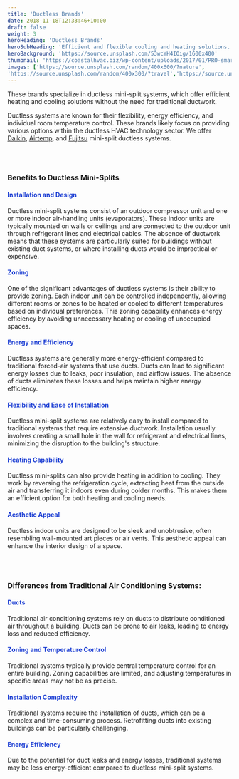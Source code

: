 ```yaml
---
title: 'Ductless Brands'
date: 2018-11-18T12:33:46+10:00
draft: false
weight: 3
heroHeading: 'Ductless Brands'
heroSubHeading: 'Efficient and flexible cooling and heating solutions.'
heroBackground: 'https://source.unsplash.com/53wcYH4IOig/1600x400'
thumbnail: 'https://coastalhvac.biz/wp-content/uploads/2017/01/PRO-smart-home-ac-setup-shutterstock_290444324-e1483636606426.jpg'
images: ['https://source.unsplash.com/random/400x600/?nature', 
'https://source.unsplash.com/random/400x300/?travel','https://source.unsplash.com/random/400x300/?architecture','https://source.unsplash.com/random/400x600/?buildings','https://source.unsplash.com/random/400x300/?city','https://source.unsplash.com/random/400x600/?business']
---
```


These brands specialize in ductless mini-split systems, which offer efficient heating and cooling solutions without the need for traditional ductwork. 

Ductless systems are known for their flexibility, energy efficiency, and individual room temperature control. These brands likely focus on providing various options within the ductless HVAC technology sector. We offer [Daikin](https://daikincomfort.com/products/heating-cooling/single-zone), [Airtemp](), and [Fujitsu](https://www.fujitsugeneral.com/us/residential/index.html) mini-split ductless systems. 

<br></br>

### Benefits to Ductless Mini-Splits
<h4 style="color:rgb(28,62,211)">Installation and Design</h4>

Ductless mini-split systems consist of an outdoor compressor unit and one or more indoor air-handling units (evaporators). These indoor units are typically mounted on walls or ceilings and are connected to the outdoor unit through refrigerant lines and electrical cables.
The absence of ductwork means that these systems are particularly suited for buildings without existing duct systems, or where installing ducts would be impractical or expensive.

<h4 style="color:rgb(28,62,211)">Zoning</h4>

One of the significant advantages of ductless systems is their ability to provide zoning. Each indoor unit can be controlled independently, allowing different rooms or zones to be heated or cooled to different temperatures based on individual preferences.
This zoning capability enhances energy efficiency by avoiding unnecessary heating or cooling of unoccupied spaces.

<h4 style="color:rgb(28,62,211)">Energy and Efficiency</h4>

Ductless systems are generally more energy-efficient compared to traditional forced-air systems that use ducts. Ducts can lead to significant energy losses due to leaks, poor insulation, and airflow issues.
The absence of ducts eliminates these losses and helps maintain higher energy efficiency.

<h4 style="color:rgb(28,62,211)">Flexibility and Ease of Installation</h4>

Ductless mini-split systems are relatively easy to install compared to traditional systems that require extensive ductwork. Installation usually involves creating a small hole in the wall for refrigerant and electrical lines, minimizing the disruption to the building's structure.

<h4 style="color:rgb(28,62,211)">Heating Capability</h4>

Ductless mini-splits can also provide heating in addition to cooling. They work by reversing the refrigeration cycle, extracting heat from the outside air and transferring it indoors even during colder months. This makes them an efficient option for both heating and cooling needs.

<h4 style="color:rgb(28,62,211)">Aesthetic Appeal</h4>

Ductless indoor units are designed to be sleek and unobtrusive, often resembling wall-mounted art pieces or air vents. This aesthetic appeal can enhance the interior design of a space.

<br></br>

### Differences from Traditional Air Conditioning Systems:

<h4 style="color:rgb(28,62,211)">Ducts</h4>

Traditional air conditioning systems rely on ducts to distribute conditioned air throughout a building. Ducts can be prone to air leaks, leading to energy loss and reduced efficiency.

<h4 style="color:rgb(28,62,211)">Zoning and Temperature Control</h4>

Traditional systems typically provide central temperature control for an entire building. Zoning capabilities are limited, and adjusting temperatures in specific areas may not be as precise.

<h4 style="color:rgb(28,62,211)">Installation Complexity</h4>

Traditional systems require the installation of ducts, which can be a complex and time-consuming process. Retrofitting ducts into existing buildings can be particularly challenging.

<h4 style="color:rgb(28,62,211)">Energy Efficiency</h4>

Due to the potential for duct leaks and energy losses, traditional systems may be less energy-efficient compared to ductless mini-split systems.
